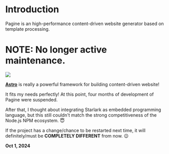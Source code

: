 # Introduction

Pagine is an high-performance content-driven website generator based on template processing.

# NOTE: No longer active maintenance.

![](https://astro.build/assets/press/astro-logo-light-gradient.svg)

[**Astro**](https://astro.build) is really a powerful framework for building content-driven website!

It fits my needs perfectly! At this point, four months of development of Pagine were suspended.

After that, I thought about integrating Starlark as embedded programming language, but this still couldn't match the strong competitiveness of the Node.js NPM ecosystem. 😇

If the project has a change/chance to be restarted next time, it will definitely/must be **COMPLETELY DIFFERENT** from now. 😉

**Oct 1, 2024**
